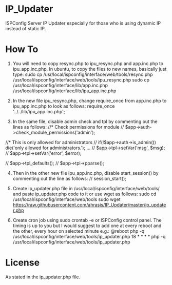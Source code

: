 # IP_Updater

ISPConfig Server IP Updater especially for those who is using dynamic IP instead of static IP.

# How To
1. You will need to copy resync.php to ipu_resync.php and app.inc.php to ipu_app.inc.php. In ubuntu, to copy the files to new names, basically just type:
sudo cp /usr/local/ispconfig/interface/web/tools/resync.php /usr/local/ispconfig/interface/web/tools/ipu_resync.php
sudo cp /usr/local/ispconfig/interface/lib/app.inc.php /usr/local/ispconfig/interface/lib/ipu_app.inc.php 


2. In the new file ipu_resync.php, change require_once from app.inc.php to ipu_app.inc.php to look as follows:
require_once '../../lib/ipu_app.inc.php';


3.  In the same file, disable admin check and tpl by commenting out the lines as follows:
//* Check permissions for module
// $app->auth->check_module_permissions('admin');

//* This is only allowed for administrators
// if(!$app->auth->is_admin()) die('only allowed for administrators.');
...
// $app->tpl->setVar('msg', $msg);
// $app->tpl->setVar('error', $error);

// $app->tpl_defaults();
// $app->tpl->pparse();

4.  Then in the other new file ipu_app.inc.php, disable start_session() by commenting out the line as follows:
// session_start();

5. Create ip_updater.php file in /usr/local/ispconfig/interface/web/tools/ and paste ip_updater.php code to it or use wget as follows:
sudo cd /usr/local/ispconfig/interface/web/tools
sudo wget https://raw.githubusercontent.com/ahrasis/IP_Updater/master/ip_updater.php

6. Create cron job using sudo crontab -e or ISPConfig control panel. The timing is up to you but I would suggest to add one at every reboot and the other, every hour on selected minute e.g.:
@reboot php -q /usr/local/ispconfig/interface/web/tools/ip_updater.php
18 * * * * php -q /usr/local/ispconfig/interface/web/tools/ip_updater.php

# License
As stated in the ip_updater.php file.
